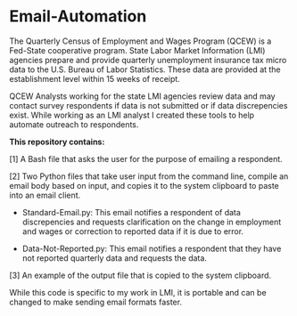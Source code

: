 # Email-Automation

The Quarterly Census of Employment and Wages Program (QCEW) is a Fed-State cooperative program. State Labor Market Information (LMI) agencies prepare and provide quarterly unemployment insurance tax micro data to the U.S. Bureau of Labor Statistics. These data are provided at the establishment level within 15 weeks of receipt.

QCEW Analysts working for the state LMI agencies review data and may contact survey respondents if data is not submitted or if data discrepencies exist. While working as an LMI analyst I created these tools to help automate outreach to respondents. 

**This repository contains:**

[1] A Bash file that asks the user for the purpose of emailing a respondent. 

[2] Two Python files that take user input from the command line, compile an email body based on input, and copies it to the system clipboard to paste into an email client.

* Standard-Email.py: This email notifies a respondent of data discrepencies and requests clarification on the change in employment and wages or correction to reported data if it is due to error.

* Data-Not-Reported.py: This email notifies a respondent that they have not reported quarterly data and requests the data.

[3] An example of the output file that is copied to the system clipboard.

While this code is specific to my work in LMI, it is portable and can be changed to make sending email formats faster.
